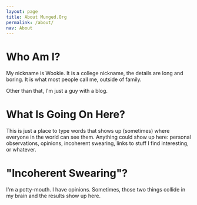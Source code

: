 ```yaml
---
layout: page
title: About Munged.Org
permalink: /about/
nav: About
---
```


# Who Am I?

My nickname is Wookie.  It is a college nickname, the details are long and boring.
It is what most people call me, outside of family.

Other than that, I'm just a guy with a blog.

# What Is Going On Here?

This is just a place to type words that shows up (sometimes) where everyone in the
world can see them. Anything could show up here: personal observations, opinions,
incoherent swearing, links to stuff I find interesting, or whatever.

# "Incoherent Swearing"?

I'm a potty-mouth.  I have opinions.  Sometimes, those two things collide in my
brain and the results show up here.

